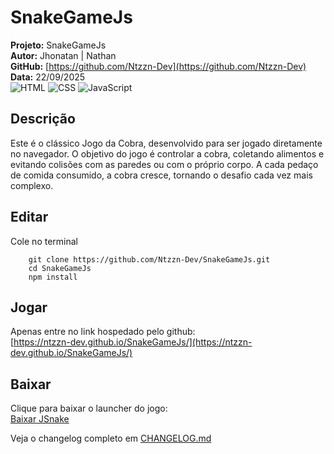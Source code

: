 # SnakeGameJs

**Projeto:** SnakeGameJs  
**Autor:** Jhonatan | Nathan  
**GitHub:** [https://github.com/Ntzzn-Dev](https://github.com/Ntzzn-Dev)  
**Data:** 22/09/2025  
![HTML](https://img.shields.io/badge/HTML5-E34F26?style=for-the-badge&logo=html5&logoColor=white)
![CSS](https://img.shields.io/badge/CSS3-1572B6?style=for-the-badge&logo=css3&logoColor=white)
![JavaScript](https://img.shields.io/badge/JavaScript-F7DF1E?style=for-the-badge&logo=javascript&logoColor=black) 

## Descrição  

Este é o clássico Jogo da Cobra, desenvolvido para ser jogado diretamente no navegador. O objetivo do jogo é controlar a cobra, coletando alimentos e evitando colisões com as paredes ou com o próprio corpo. A cada pedaço de comida consumido, a cobra cresce, tornando o desafio cada vez mais complexo.     

## Editar
Cole no terminal
```
    git clone https://github.com/Ntzzn-Dev/SnakeGameJs.git
    cd SnakeGameJs
    npm install
```

## Jogar  
Apenas entre no link hospedado pelo github:    
[https://ntzzn-dev.github.io/SnakeGameJs/](https://ntzzn-dev.github.io/SnakeGameJs/)  
  
## Baixar  
Clique para baixar o launcher do jogo:  
[Baixar JSnake](https://github.com/Ntzzn-Dev/SnakeGameJs/releases/download/2.2.0/JSnakeGame.Setup.2.2.0.exe)   

Veja o changelog completo em [CHANGELOG.md](CHANGELOG.md)
